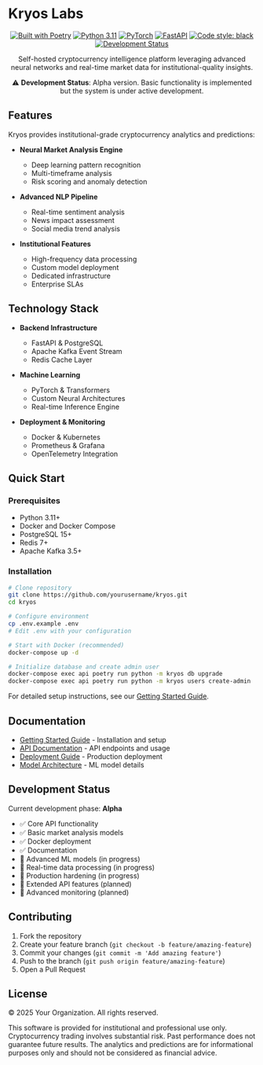 # Kryos Labs

<div align="center">

[![Built with Poetry](https://img.shields.io/badge/Built%20with-Poetry-4B9FC1.svg)](https://python-poetry.org/)
[![Python 3.11](https://img.shields.io/badge/Python-3.11-blue.svg)](https://www.python.org/downloads/)
[![PyTorch](https://img.shields.io/badge/PyTorch-2.1.1-EE4C2C.svg)](https://pytorch.org/)
[![FastAPI](https://img.shields.io/badge/FastAPI-0.104.1-009688.svg)](https://fastapi.tiangolo.com/)
[![Code style: black](https://img.shields.io/badge/code%20style-black-000000.svg)](https://github.com/psf/black)
[![Development Status](https://img.shields.io/badge/Status-Alpha-yellow.svg)]()

Self-hosted cryptocurrency intelligence platform leveraging advanced neural networks and real-time market data for institutional-quality insights.

⚠️ **Development Status**: Alpha version. Basic functionality is implemented but the system is under active development.

</div>

## Features

Kryos provides institutional-grade cryptocurrency analytics and predictions:

- **Neural Market Analysis Engine**
  - Deep learning pattern recognition
  - Multi-timeframe analysis
  - Risk scoring and anomaly detection

- **Advanced NLP Pipeline**
  - Real-time sentiment analysis
  - News impact assessment
  - Social media trend analysis

- **Institutional Features**
  - High-frequency data processing
  - Custom model deployment
  - Dedicated infrastructure
  - Enterprise SLAs

## Technology Stack

- **Backend Infrastructure**
  - FastAPI & PostgreSQL
  - Apache Kafka Event Stream
  - Redis Cache Layer

- **Machine Learning**
  - PyTorch & Transformers
  - Custom Neural Architectures
  - Real-time Inference Engine

- **Deployment & Monitoring**
  - Docker & Kubernetes
  - Prometheus & Grafana
  - OpenTelemetry Integration

## Quick Start

### Prerequisites
- Python 3.11+
- Docker and Docker Compose
- PostgreSQL 15+
- Redis 7+
- Apache Kafka 3.5+

### Installation

```bash
# Clone repository
git clone https://github.com/yourusername/kryos.git
cd kryos

# Configure environment
cp .env.example .env
# Edit .env with your configuration

# Start with Docker (recommended)
docker-compose up -d

# Initialize database and create admin user
docker-compose exec api poetry run python -m kryos db upgrade
docker-compose exec api poetry run python -m kryos users create-admin
```

For detailed setup instructions, see our [Getting Started Guide](docs/getting-started.md).

## Documentation

- [Getting Started Guide](docs/getting-started.md) - Installation and setup
- [API Documentation](docs/api/README.md) - API endpoints and usage
- [Deployment Guide](docs/deployment/README.md) - Production deployment
- [Model Architecture](docs/models/README.md) - ML model details

## Development Status

Current development phase: **Alpha**

- ✅ Core API functionality
- ✅ Basic market analysis models
- ✅ Docker deployment
- ✅ Documentation
- 🚧 Advanced ML models (in progress)
- 🚧 Real-time data processing (in progress)
- 🚧 Production hardening (in progress)
- 📅 Extended API features (planned)
- 📅 Advanced monitoring (planned)

## Contributing

1. Fork the repository
2. Create your feature branch (`git checkout -b feature/amazing-feature`)
3. Commit your changes (`git commit -m 'Add amazing feature'`)
4. Push to the branch (`git push origin feature/amazing-feature`)
5. Open a Pull Request

## License

© 2025 Your Organization. All rights reserved.

This software is provided for institutional and professional use only. Cryptocurrency trading involves substantial risk. Past performance does not guarantee future results. The analytics and predictions are for informational purposes only and should not be considered as financial advice. 